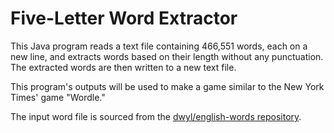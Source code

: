# Five-Letter Word Extractor

This Java program reads a text file containing 466,551 words, 
each on a new line, and extracts words based on their length 
without any punctuation. The extracted words are then written 
to a new text file.

This program's outputs will be used to make a game similar to 
the New York Times' game "Wordle."

The input word file is sourced from the 
[dwyl/english-words repository](https://github.com/dwyl/english-words/tree/master).